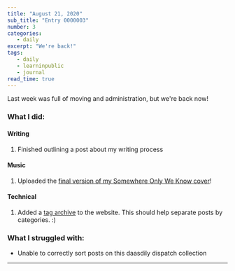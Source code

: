 ```yaml
---
title: "August 21, 2020"
sub_title: "Entry 0000003"
number: 3
categories:
   - daily
excerpt: "We're back!"
tags:
   - daily
   - learninpublic
   - journal
read_time: true
---
```

Last week was full of moving and administration, but we're back now!
### What I did:

#### Writing

1. Finished outlining a post about my writing process

#### Music

1. Uploaded the [final version of my Somewhere Only We Know cover](https://www.instagram.com/tv/CEGK-BVpNq1/)!

#### Technical

1. Added a [tag archive](/tags) to the website. This should help separate posts by categories. :)

### What I struggled with:

- Unable to correctly sort posts on this daasdily dispatch collection

---

